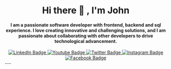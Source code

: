 <h1 align="center">Hi there 👋 , I'm John
</h1>

<h4 align="center">
I am a passionate software developer with frontend, backend and sql experience. I love creating innovative and challenging solutions, and I am passionate about collaborating with other developers to drive technological advancement.
</h4>

<div id="badges" align="center">
    <a href="https://www.linkedin.com/in/j-naduer/">
      <img src="https://img.shields.io/badge/LinkedIn-blue?style=for-the-badge&logo=linkedin&logoColor=white" alt="LinkedIn Badge"/>
    </a>
    <a href="https://www.youtube.com/@johnnaduerespinoyaros6954">
      <img src="https://img.shields.io/badge/YouTube-red?style=for-the-badge&logo=youtube&logoColor=white" alt="Youtube Badge"/>
    </a>
    <a href="https://twitter.com/YarosJhon">
      <img src="https://img.shields.io/badge/Twitter-blue?style=for-the-badge&logo=twitter&logoColor=white" alt="Twitter Badge"/>
    </a>
    <a href="https://www.instagram.com/espinoyaros/">
    <img src="https://img.shields.io/badge/Instagram-E4405F?style=for-the-badge&logo=instagram&logoColor=white" alt="Instagram Badge"/>
     </a>

   <a href="https://www.facebook.com/jhon.espinoyaros">
    <img src="https://img.shields.io/badge/Facebook-1877F2?style=for-the-badge&logo=facebook&logoColor=white" alt="Facebook Badge"/>
   </a>

  </div>
---
<table>
    
</table>

<!--
**johnNaduer/johnNaduer** is a ✨ _special_ ✨ repository because its `README.md` (this file) appears on your GitHub profile.

Here are some ideas to get you started:

- 🔭 I’m currently working on ...
- 🌱 I’m currently learning ...
- 👯 I’m looking to collaborate on ...
- 🤔 I’m looking for help with ...
- 💬 Ask me about ...
- 📫 How to reach me: ...
- 😄 Pronouns: ...
- ⚡ Fun fact: ...
-->
